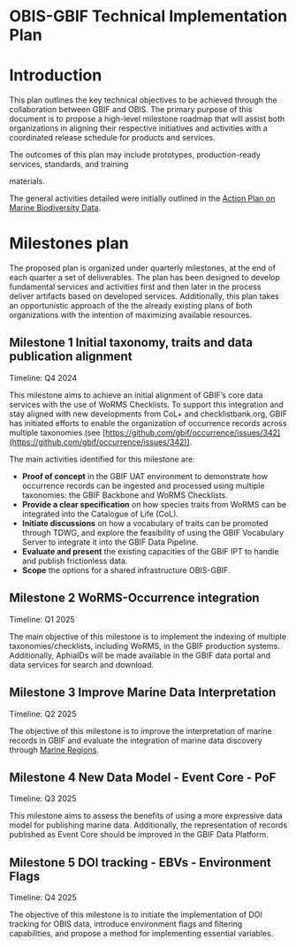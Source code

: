 # OBIS-GBIF Technical Implementation Plan


# Introduction

This plan outlines the key technical objectives to be achieved through the collaboration between GBIF and OBIS. The primary purpose of this document is to propose a high-level milestone roadmap that will assist both organizations in aligning their respective initiatives and activities with a coordinated release schedule for products and services. 

The outcomes of this plan may include prototypes, production-ready services, standards, and training 

materials.

The general activities detailed were initially outlined in  the [Action Plan on Marine Biodiversity Data](https://docs.gbif.org/obis-gbif-action-plan-2024/en/).


# Milestones plan

The proposed plan is organized under quarterly milestones, at the end of each quarter a set of deliverables. The plan has been designed to develop fundamental services and activities first and then later in the process deliver artifacts based on developed services. Additionally, this plan takes an opportunistic approach of the the already existing plans of both organizations with the intention of maximizing available resources.


## Milestone 1 Initial taxonomy, traits and data publication alignment  

Timeline: Q4 2024

This milestone aims to achieve an initial alignment of GBIF’s core data services with the use of WoRMS Checklists. To support this integration and stay aligned with new developments from CoL+ and checklistbank.org, GBIF has initiated efforts to enable the organization of occurrence records across multiple taxonomies (see [https://github.com/gbif/occurrence/issues/342](https://github.com/gbif/occurrence/issues/342)). 

The main activities identified for this milestone are:



* **Proof of concept** in the GBIF UAT environment to demonstrate how occurrence records can be ingested and processed using multiple taxonomies: the GBIF Backbone and WoRMS Checklists.
* **Provide a clear specification** on how species traits from WoRMS can be integrated into the Catalogue of Life (CoL).
* **Initiate discussions** on how a vocabulary of traits can be promoted through TDWG, and explore the feasibility of using the GBIF Vocabulary Server to integrate it into the GBIF Data Pipeline.
* **Evaluate and present** the existing capacities of the GBIF IPT to handle and publish frictionless data.
* **Scope** the options for a shared infrastructure OBIS-GBIF.


## Milestone 2 WoRMS-Occurrence integration

Timeline: Q1 2025

The main objective of this milestone is to implement the indexing of multiple taxonomies/checklists, including WoRMS, in the GBIF production systems. Additionally, AphiaIDs will be made available in the GBIF data portal and data services for search and download.


## Milestone 3 Improve Marine Data Interpretation

Timeline: Q2 2025

The objective of this milestone is to improve the interpretation of marine records in GBIF and evaluate the integration of marine data discovery through [Marine Regions](https://www.marineregions.org/).


## Milestone 4 New Data Model - Event Core - PoF

Timeline: Q3 2025

This milestone aims to assess the benefits of using a more expressive data model for publishing marine data. Additionally, the representation of records published as Event Core should be improved in the GBIF Data Platform.


## Milestone 5 DOI tracking - EBVs - Environment Flags

Timeline: Q4 2025

The objective of this milestone is to initiate the implementation of DOI tracking for OBIS data, introduce environment flags and filtering capabilities, and propose a method for implementing essential variables.
